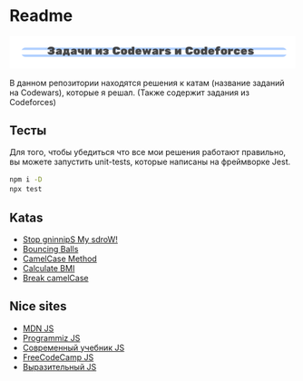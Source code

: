 # Readme

![Logo](/png/logo.png)

В данном репозитории находятся решения к катам (название заданий на Codewars), которые я решал. (Также содержит задания из Codeforces)
## Тесты
Для того, чтобы убедиться что все мои решения работают правильно, вы можете запустить unit-tests, которые написаны на фреймворке Jest.

```bash
npm i -D
npx test
```

## Katas
* [Stop gninnipS My sdroW!](https://github.com/daniilshilo-dev/codewars-challenges/tree/master/Stop%20gninnipS%20My%20sdroW!)
* [Bouncing Balls](https://github.com/daniilshilo-dev/codewars-challenges/tree/master/Bouncing%20Balls)
* [CamelCase Method](https://github.com/daniilshilo-dev/codewars-challenges/tree/master/CamelCase%20Method)
* [Calculate BMI](https://github.com/daniilshilo-dev/codewars-challenges/tree/master/Calculate%20BMI)
* [Break camelCase](https://github.com/daniilshilo-dev/codewars-challenges/tree/master/Break%20CamelCase)

## Nice sites
* [MDN JS](https://github.com/daniilshilo-dev/codewars-challenges/tree/master/)
* [Programmiz JS](https://www.programiz.com/javascript)
* [Современный учебник JS](https://learn.javascript.ru)
* [FreeCodeCamp JS](https://www.freecodecamp.org/learn/javascript-algorithms-and-data-structures)
* [Выразительный JS](https://karmazzin.gitbook.io/eloquentjavascript_ru)
